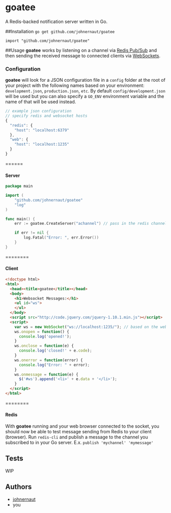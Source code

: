 goatee
======

A Redis-backed notification server written in Go.

##Installation
`go get github.com/johnernaut/goatee`

`import "github.com/johnernaut/goatee"`

##Usage
**goatee** works by listening on a channel via [Redis Pub/Sub](http://redis.io/topics/pubsub) and then sending the received message to connected clients via [WebSockets](http://en.wikipedia.org/wiki/WebSocket).

### Configuration
**goatee** will look for a JSON configuration file in a `config` folder at the root of your project with the following names based on your environment: `development.json`, `production.json`, `etc`.  By default `config/development.json` will be used but you can also specify a `GO_ENV` environment variable and the name of that will be used instead.

```javascript
// example json configuration
// specify redis and websocket hosts
{
  "redis": {
    "host": "localhost:6379"
  },
  "web": {
    "host": "localhost:1235"
  }
}
```

======
#### Server
```go
package main

import (
    "github.com/johnernaut/goatee"
    "log"
)

func main() {
    err := goatee.CreateServer("achannel") // pass in the redis channel you'd like to subscribe to

    if err != nil {
        log.Fatal("Error: ", err.Error())
    }
}
```
========
#### Client
```html
<!doctype html>
<html>
  <head><title>goatee</title></head>
  <body>
    <h1>Websocket Messages:</h1>
    <ul id="ws">
    </ul>
  </body>
  <script src="http://code.jquery.com/jquery-1.10.1.min.js"></script>
  <script>
    var ws = new WebSocket("ws://localhost:1235/"); // based on the websocket host set in your config file
    ws.onopen = function() {
      console.log('opened!');
    }
    ws.onclose = function(e) {
      console.log('closed!' + e.code);
    }
    ws.onerror = function(error) {
      console.log("Error: " + error);
    }
    ws.onmessage = function(e) {
      $('#ws').append('<li>' + e.data + '</li>');
    }
  </script>
</html>
```
========
#### Redis
With **goatee** running and your web browser connected to the socket, you should now be able to test message sending from Redis to your client (browser).  Run `redis-cli` and publish a message to the channel you subscribed to in your Go server.  E.x. `publish 'mychannel' 'mymessage'`

## Tests
WIP

## Authors
- [johnernaut](https://github.com/johnernaut)
- you
